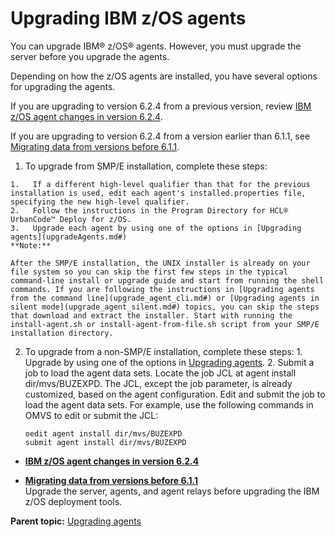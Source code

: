 # Upgrading IBM z/OS agents

You can upgrade IBM® z/OS® agents. However, you must upgrade the server before you upgrade the agents.

Depending on how the z/OS agents are installed, you have several options for upgrading the agents.

If you are upgrading to version 6.2.4 from a previous version, review [IBM z/OS agent changes in version 6.2.4](zOS_624_agent_changes.md#).

If you are upgrading to version 6.2.4 from a version earlier than 6.1.1, see [Migrating data from versions before 6.1.1](migrate_b4_611.md#).

1.   To upgrade from SMP/E installation, complete these steps: 

    1.   If a different high-level qualifier than that for the previous installation is used, edit each agent's installed.properties file, specifying the new high-level qualifier. 
    2.   Follow the instructions in the Program Directory for HCL® UrbanCode™ Deploy for z/OS. 
    3.   Upgrade each agent by using one of the options in [Upgrading agents](upgradeAgents.md#) 
    **Note:** 

    After the SMP/E installation, the UNIX installer is already on your file system so you can skip the first few steps in the typical command-line install or upgrade guide and start from running the shell commands. If you are following the instructions in [Upgrading agents from the command line](upgrade_agent_cli.md#) or [Upgrading agents in silent mode](upgrade_agent_silent.md#) topics, you can skip the steps that download and extract the installer. Start with running the install-agent.sh or install-agent-from-file.sh script from your SMP/E installation directory.

2.   To upgrade from a non-SMP/E installation, complete these steps: 
    1.   Upgrade by using one of the options in [Upgrading agents](upgradeAgents.md#). 
    2.   Submit a job to load the agent data sets. Locate the job JCL at agent install dir/mvs/BUZEXPD. The JCL, except the job parameter, is already customized, based on the agent configuration. Edit and submit the job to load the agent data sets. For example, use the following commands in OMVS to edit or submit the JCL: 

        ```
        oedit agent install dir/mvs/BUZEXPD
        submit agent install dir/mvs/BUZEXPD
        ```


-   **[IBM z/OS agent changes in version 6.2.4](../../com.ibm.udeploy.install.doc/topics/zOS_624_agent_changes.md)**  

-   **[Migrating data from versions before 6.1.1](../../com.ibm.udeploy.install.doc/topics/migrate_b4_611.md)**  
Upgrade the server, agents, and agent relays before upgrading the IBM z/OS deployment tools.

**Parent topic:** [Upgrading agents](../../com.ibm.udeploy.install.doc/topics/upgradeAgents.md)

